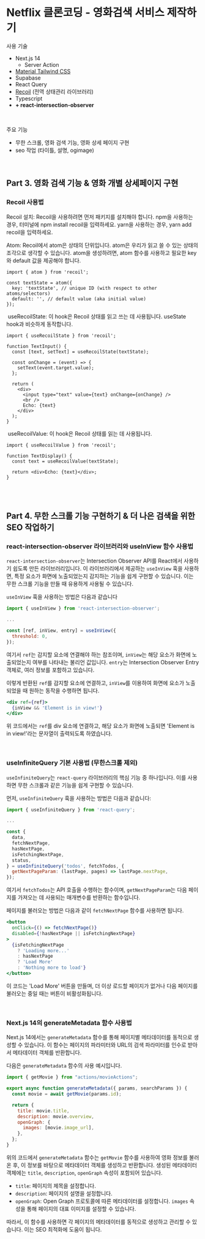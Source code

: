 # Netflix 클론코딩 - 영화검색 서비스 제작하기

사용 기술
- Next.js 14
    - Server Action
- [Material Tailwind CSS](https://www.material-tailwind.com/)
- Supabase
- React Query
- [Recoil](https://recoiljs.org/) (전역 상태관리 라이브러리)
- Typescript
- **+ react-intersection-observer**

<br>

주요 기능
- 무한 스크롤, 영화 검색 기능, 영화 상세 페이지 구현
- seo 작업 (타이틀, 설명, ogimage)

<br>

## Part 3. 영화 검색 기능 & 영화 개별 상세페이지 구현

### Recoil 사용법

Recoil 설치: Recoil을 사용하려면 먼저 패키지를 설치해야 합니다. npm을 사용하는 경우, 터미널에 npm install recoil을 입력하세요. yarn을 사용하는 경우, yarn add recoil을 입력하세요.

Atom: Recoil에서 atom은 상태의 단위입니다. atom은 우리가 읽고 쓸 수 있는 상태의 조각으로 생각할 수 있습니다. atom을 생성하려면, atom 함수를 사용하고 필요한 key와 default 값을 제공해야 합니다.

```tsx
import { atom } from 'recoil';

const textState = atom({
  key: 'textState', // unique ID (with respect to other atoms/selectors)
  default: '', // default value (aka initial value)
});
```

​
useRecoilState: 이 hook은 Recoil 상태를 읽고 쓰는 데 사용됩니다. useState hook과 비슷하게 동작합니다.

```tsx
import { useRecoilState } from 'recoil';

function TextInput() {
  const [text, setText] = useRecoilState(textState);

  const onChange = (event) => {
    setText(event.target.value);
  };

  return (
    <div>
      <input type="text" value={text} onChange={onChange} />
      <br />
      Echo: {text}
    </div>
  );
}
```
​
useRecoilValue: 이 hook은 Recoil 상태를 읽는 데 사용됩니다.

```tsx
import { useRecoilValue } from 'recoil';

function TextDisplay() {
  const text = useRecoilValue(textState);

  return <div>Echo: {text}</div>;
}
```
<br>
<br>

## Part 4. 무한 스크롤 기능 구현하기 & 더 나은 검색을 위한 SEO 작업하기

### react-intersection-observer 라이브러리와 useInView 함수 사용법

`react-intersection-observer`는 Intersection Observer API를 React에서 사용하기 쉽도록 만든 라이브러리입니다. 이 라이브러리에서 제공하는 `useInView` 훅을 사용하면, 특정 요소가 화면에 노출되었는지 감지하는 기능을 쉽게 구현할 수 있습니다. 이는 무한 스크롤 기능을 만들 때 유용하게 사용될 수 있습니다.

`useInView` 훅을 사용하는 방법은 다음과 같습니다

```jsx
import { useInView } from 'react-intersection-observer';

...

const [ref, inView, entry] = useInView({
  threshold: 0,
});

```

여기서 `ref`는 감지할 요소에 연결해야 하는 참조이며, `inView`는 해당 요소가 화면에 노출되었는지 여부를 나타내는 불리언 값입니다. `entry`는 Intersection Observer Entry 객체로, 여러 정보를 포함하고 있습니다.

이렇게 반환된 `ref`를 감지할 요소에 연결하고, `inView`를 이용하여 화면에 요소가 노출되었을 때 원하는 동작을 수행하면 됩니다.

```jsx
<div ref={ref}>
  {inView && 'Element is in view!'}
</div>

```

위 코드에서는 `ref`를 div 요소에 연결하고, 해당 요소가 화면에 노출되면 'Element is in view!'라는 문자열이 출력되도록 하였습니다.

<br>

### useInfiniteQuery 기본 사용법 (무한스크롤 제외)

`useInfiniteQuery`는 `react-query` 라이브러리의 핵심 기능 중 하나입니다. 이를 사용하면 무한 스크롤과 같은 기능을 쉽게 구현할 수 있습니다.

먼저, `useInfiniteQuery` 훅을 사용하는 방법은 다음과 같습니다:

```jsx
import { useInfiniteQuery } from 'react-query';

...

const {
  data,
  fetchNextPage,
  hasNextPage,
  isFetchingNextPage,
  status,
} = useInfiniteQuery('todos', fetchTodos, {
  getNextPageParam: (lastPage, pages) => lastPage.nextPage,
});

```

여기서 `fetchTodos`는 API 호출을 수행하는 함수이며, `getNextPageParam`는 다음 페이지를 가져오는 데 사용되는 매개변수를 반환하는 함수입니다.

페이지를 불러오는 방법은 다음과 같이 `fetchNextPage` 함수를 사용하면 됩니다.

```jsx
<button
  onClick={() => fetchNextPage()}
  disabled={!hasNextPage || isFetchingNextPage}
>
  {isFetchingNextPage
    ? 'Loading more...'
    : hasNextPage
    ? 'Load More'
    : 'Nothing more to load'}
</button>

```

이 코드는 'Load More' 버튼을 만들며, 더 이상 로드할 페이지가 없거나 다음 페이지를 불러오는 중일 때는 버튼이 비활성화됩니다.

<br>

### Next.js 14의 generateMetadata 함수 사용법

Next.js 14에서는 `generateMetadata` 함수를 통해 페이지별 메타데이터를 동적으로 생성할 수 있습니다. 이 함수는 페이지의 파라미터와 URL의 검색 파라미터를 인수로 받아서 메타데이터 객체를 반환합니다.

다음은 `generateMetadata` 함수의 사용 예시입니다.

```jsx
import { getMovie } from "actions/movieActions";

export async function generateMetadata({ params, searchParams }) {
  const movie = await getMovie(params.id);

  return {
    title: movie.title,
    description: movie.overview,
    openGraph: {
      images: [movie.image_url],
    },
  };
}

```

위의 코드에서 `generateMetadata` 함수는 `getMovie` 함수를 사용하여 영화 정보를 불러온 후, 이 정보를 바탕으로 메타데이터 객체를 생성하고 반환합니다. 생성된 메타데이터 객체에는 `title`, `description`, `openGraph` 속성이 포함되어 있습니다.

- `title`: 페이지의 제목을 설정합니다.
- `description`: 페이지의 설명을 설정합니다.
- `openGraph`: Open Graph 프로토콜에 따른 메타데이터를 설정합니다. `images` 속성을 통해 페이지의 대표 이미지를 설정할 수 있습니다.

따라서, 이 함수를 사용하면 각 페이지의 메타데이터를 동적으로 생성하고 관리할 수 있습니다. 이는 SEO 최적화에 도움이 됩니다.